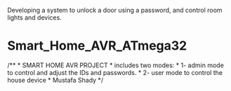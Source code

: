 Developing a system to unlock a door using a password, and control room lights and devices.
# Smart_Home_AVR_ATmega32
 /**
     * SMART HOME AVR PROJECT
     * includes two modes:
     * 1- admin mode to control and adjust the IDs and passwords.
     * 2- user mode to control the house device
     *              Mustafa Shady
    */
